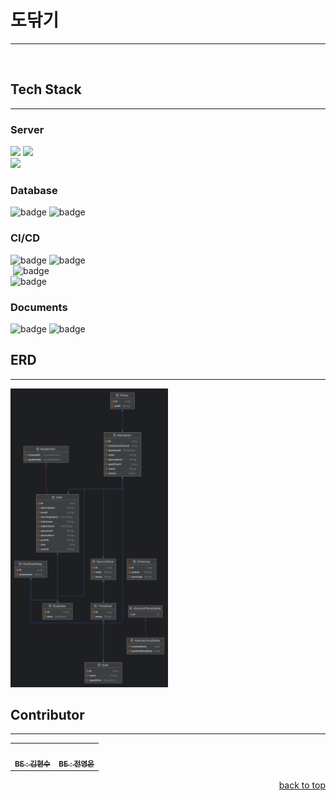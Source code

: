 # 도닦기
<hr>
<br>


## Tech Stack
<hr>

### Server

<span>
<img src="https://img.shields.io/badge/Spring Boot-6DB33F?style=for-the-badge&logo=springboot&logoColor=white"/>
</span>
<span>
<img src="https://img.shields.io/badge/Java-007396?style=for-the-badge&logo=openjdk&logoColor=white"/>
</span>
<br/>
<img src="https://img.shields.io/badge/Spring%20Security-6DB33F?style=for-the-badge&logo=SpringSecurity&logoColor=white"/>

### Database

<span>
<img src="https://img.shields.io/badge/MySQL-4479A1?style=for-the-badge&logo=mysql&logoColor=white" alt="badge">
</span>
<span>
<img src="https://img.shields.io/badge/S3-569A31?style=for-the-badge&logo=amazons3&logoColor=white" alt="badge">
</span>

### CI/CD

<span>
<img src="https://img.shields.io/badge/GitHubActions-2088FF?style=for-the-badge&logo=githubactions&logoColor=white" alt="badge">
</span>
<span>
<img src="https://img.shields.io/badge/gradle-02303A?style=for-the-badge&logo=gradle&logoColor=white" alt="badge">
</span>
<br/>
<span>
<img src="https://img.shields.io/badge/AWS-232F3E?style=for-the-badge&logo=amazon&logoColor=white" alt="">
</span>
<span>
<img src="https://img.shields.io/badge/ec2-FF9900?style=for-the-badge&logo=amazon-ec2&logoColor=white" alt="badge">
</span>
<br/>
<img src="https://img.shields.io/badge/ubuntu-E95420?style=for-the-badge&logo=ubuntu&logoColor=white" alt="badge">

### Documents

<span>
<img src="https://img.shields.io/badge/Swagger-85EA2D?style=for-the-badge&logo=swagger&logoColor=black" alt="badge">
</span>
<span>
<img src="https://img.shields.io/badge/Notion-000000?style=for-the-badge&logo=notion&logoColor=white" alt="badge">
</span>

## ERD
<hr>

<img src="dodakkiErd.png" width="50%" height="50%"/>

## Contributor
<hr>
<table>
  <tbody>
      <td align="center"><a href="https://github.com/hyeonsoo0625"><img src="https://avatars.githubusercontent.com/hyeonsoo0625" width="100px;" alt=""/><br /><sub><b>BE : 김현수 </b></sub></a><br /></td>
      <td align="center"><a href="https://github.com/Junyewdd"><img src="https://avatars.githubusercontent.com/Junyewdd" width="100px;" alt=""/><br /><sub><b>BE : 전영은 </b></sub></a><br /></td>
  </tbody>
</table>
<p align="right"><a href="#readme-top">back to top</a></p>
